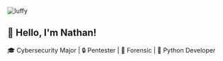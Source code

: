 
![luffy](https://github.com/user-attachments/assets/8555a7cf-918d-436d-ba78-3fba81b6548e)


## 👋 Hello, I'm Nathan!


🎓 Cybersecurity Major | 🔒 Pentester | 🔎 Forensic | 🐍 Python Developer

